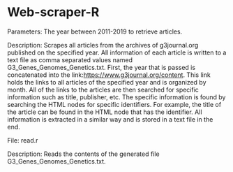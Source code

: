 # Web-scraper-R
Parameters: The year between 2011-2019 to retrieve articles.

Description:	Scrapes all articles from the archives of g3journal.org published on the specified year.  All information of each article is written to a text file as comma separated values named G3_Genes_Genomes_Genetics.txt. First, the year that is passed is concatenated into the link:https://www.g3journal.org/content. This link holds the links to all articles of the specified year and is organized by month. All of the links to the articles are then searched for specific information such as title, publisher, etc. The specific information is found by searching the HTML nodes for specific identifiers. For example, the title of the article can be found in the HTML node that has the identifier. All information is extracted in a similar way and is stored in a text file in the end.

File:	read.r

Description:	Reads the contents of the generated file G3_Genes_Genomes_Genetics.txt.
